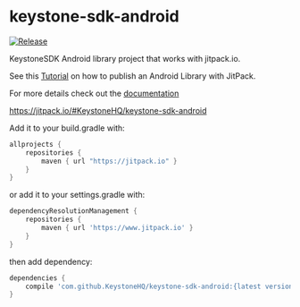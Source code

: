 # keystone-sdk-android

[![Release](https://jitpack.io/v/KeystoneHQ/keystone-sdk-android.svg)](https://jitpack.io/#KeystoneHQ/keystone-sdk-android)

KeystoneSDK Android library project that works with jitpack.io.

See this [Tutorial](https://medium.com/@ome450901/publish-an-android-library-by-jitpack-a0342684cbd0) on how to publish an Android Library with JitPack.

For more details check out the [documentation](https://github.com/jitpack/jitpack.io/blob/master/ANDROID.md)

https://jitpack.io/#KeystoneHQ/keystone-sdk-android

Add it to your build.gradle with:
```gradle
allprojects {
    repositories {
        maven { url "https://jitpack.io" }
    }
}
```

or add it to your settings.gradle with:
```gradle
dependencyResolutionManagement {
    repositories {
        maven { url 'https://www.jitpack.io' }
    }
}
```

then add dependency:
```gradle
dependencies {
    compile 'com.github.KeystoneHQ/keystone-sdk-android:{latest version}'
}
```
